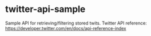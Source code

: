 # twitter-api-sample
Sample API for retrieving/filtering stored twits. Twitter API reference: https://developer.twitter.com/en/docs/api-reference-index